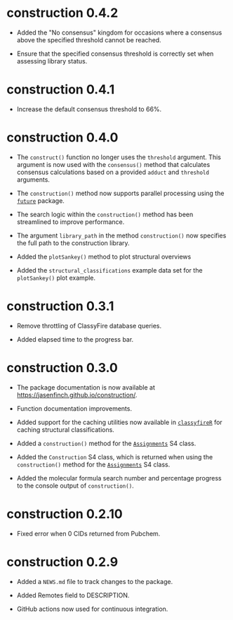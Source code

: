 # construction 0.4.2

* Added the "No consensus" kingdom for occasions where a consensus above the specified threshold cannot be reached.

* Ensure that the specified consensus threshold is correctly set when assessing library status.

# construction 0.4.1

* Increase the default consensus threshold to 66%.

# construction 0.4.0

* The `construct()` function no longer uses the `threshold` argument. 
This argument is now used with the `consensus()` method that calculates consensus calculations based on a provided `adduct` and `threshold` arguments.

* The `construction()` method now supports parallel processing using the [`future`](https://future.futureverse.org/) package.

* The search logic within the `construction()` method has been streamlined to improve performance.

* The argument `library_path` in the method `construction()` now specifies the full path to the construction library.

* Added the `plotSankey()` method to plot structural overviews 

* Added the `structural_classifications` example data set for the `plotSankey()` plot example.

# construction 0.3.1

* Remove throttling of ClassyFire database queries.

* Added elapsed time to the progress bar.

# construction 0.3.0

* The package documentation is now available at <https://jasenfinch.github.io/construction/>.

* Function documentation improvements.

* Added support for the caching utilities now available in [`classyfireR`](https://aberhrml.github.io/classyfireR/) for caching structural classifications.

* Added a `construction()` method for the [`Assignments`](https://aberhrml.github.io/assignments/reference/Assignment-class.html) S4 class.

* Added the `Construction` S4 class, which is returned when using the `construction()` method for the [`Assignments`](https://aberhrml.github.io/assignments/reference/Assignment-class.html) S4 class.

* Added the molecular formula search number and percentage progress to the console output of `construction()`.

# construction 0.2.10

* Fixed error when 0 CIDs returned from Pubchem.

# construction 0.2.9

* Added a `NEWS.md` file to track changes to the package.

* Added Remotes field to DESCRIPTION.

* GitHub actions now used for continuous integration.
